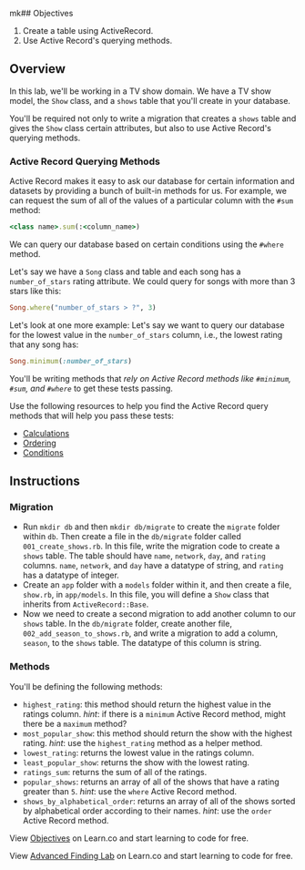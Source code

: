 mk## Objectives

1. Create a table using ActiveRecord.
2. Use Active Record's querying methods.

## Overview

In this lab, we'll be working in a TV show domain. We have a TV show model, the `Show` class, and a `shows` table that you'll create in your database.

You'll be required not only to write a migration that creates a `shows` table and gives the `Show` class certain attributes, but also to use Active Record's querying methods.

### Active Record Querying Methods

Active Record makes it easy to ask our database for certain information and datasets by providing a bunch of built-in methods for us. For example, we can request the sum of all of the values of a particular column with the `#sum` method:

```ruby
<class name>.sum(:<column_name>)
```

We can query our database based on certain conditions using the `#where` method.

Let's say we have a `Song` class and table and each song has a `number_of_stars` rating attribute. We could query for songs with more than 3 stars like this:

```ruby
Song.where("number_of_stars > ?", 3)
```

Let's look at one more example: Let's say we want to query our database for the lowest value in the `number_of_stars` column, i.e., the lowest rating that any song has:

```ruby
Song.minimum(:number_of_stars)
```

You'll be writing methods that *rely on Active Record methods like `#minimum`, `#sum`, and `#where`* to get these tests passing.

Use the following resources to help you find the Active Record query methods that will help you pass these tests:

* [Calculations](http://guides.rubyonrails.org/active_record_querying.html#calculations)
* [Ordering](http://guides.rubyonrails.org/active_record_querying.html#ordering)
* [Conditions](http://guides.rubyonrails.org/active_record_querying.html#conditions)

## Instructions

### Migration

* Run `mkdir db` and then `mkdir db/migrate` to create the `migrate` folder within `db`. Then create a file in the `db/migrate` folder called `001_create_shows.rb`. In this file, write the migration code to create a `shows` table. The table should have `name`, `network`, `day`, and `rating` columns. `name`, `network`, and `day` have a datatype of string, and `rating` has a datatype of integer.
* Create an `app` folder with a `models` folder within it, and then create a file, `show.rb`, in `app/models`. In this file, you will define a `Show` class that inherits from `ActiveRecord::Base`.
* Now we need to create a second migration to add another column to our `shows` table. In the `db/migrate` folder, create another file, `002_add_season_to_shows.rb`, and write a migration to add a column, `season`, to the `shows` table. The datatype of this column is string.

### Methods

You'll be defining the following methods:

* `highest_rating`: this method should return the highest value in the ratings column. *hint*: if there is a `minimum` Active Record method, might there be a `maximum` method?
* `most_popular_show`: this method should return the show with the highest rating. *hint*: use the `highest_rating` method as a helper method.
* `lowest_rating`: returns the lowest value in the ratings column.
* `least_popular_show`: returns the show with the lowest rating.
* `ratings_sum`: returns the sum of all of the ratings.
* `popular_shows`: returns an array of all of the shows that have a rating greater than `5`. *hint*: use the `where` Active Record method.
* `shows_by_alphabetical_order`: returns an array of all of the shows sorted by alphabetical order according to their names. *hint*: use the `order` Active Record method.

<p data-visibility='hidden'>View <a href='https://learn.co/lessons/activerecord-tvshow' title='Objectives'>Objectives</a> on Learn.co and start learning to code for free.</p>

<p class='util--hide'>View <a href='https://learn.co/lessons/activerecord-tvshow'>Advanced Finding Lab</a> on Learn.co and start learning to code for free.</p>
